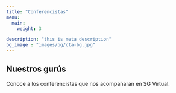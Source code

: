 ```yaml
---
title: "Conferencistas"
menu:
  main:
    weight: 3

description: "this is meta description"
bg_image : "images/bg/cta-bg.jpg"
---
```


## Nuestros gurús

Conoce a los conferencistas que nos acompañarán en SG Virtual.